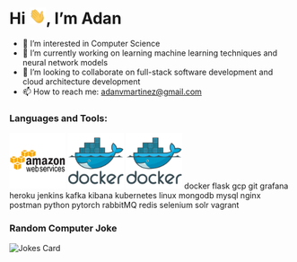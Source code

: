 # Hi <img src="https://github.com/adanvmartinez/Profile-Assets/blob/main/Hi.gif" width="30">, I’m Adan
- 👀 I’m interested in Computer Science
- 🌱 I’m currently working on learning machine learning techniques and neural network models
- 💞️ I’m looking to collaborate on full-stack software development and cloud architecture development
- 📫 How to reach me: adanvmartinez@gmail.com

### Languages and Tools:
<a href="https://aws.amazon.com/"><img src="https://github.com/adanvmartinez/Profile-Assets/blob/main/amazonwebservices-original-wordmark.svg" width="100" alt="AWS"></a>
<a href="https://www.gnu.org/software/bash/"><img src="https://github.com/adanvmartinez/Profile-Assets/blob/main/docker.svg" width="100" alt="Docker"></a>
<a href="https://docker.com/"><img src="https://github.com/adanvmartinez/Profile-Assets/blob/main/docker.svg" width="100" alt="Docker"></a> docker flask gcp git grafana heroku jenkins kafka kibana kubernetes linux mongodb mysql nginx postman python pytorch rabbitMQ redis selenium solr vagrant

### Random Computer Joke
 ![Jokes Card](https://readme-jokes.vercel.app/api?hideBorder)
<!---
adanvmartinez/adanvmartinez is a ✨ special ✨ repository because its `README.md` (this file) appears on your GitHub profile.
You can click the Preview link to take a look at your changes.
--->

